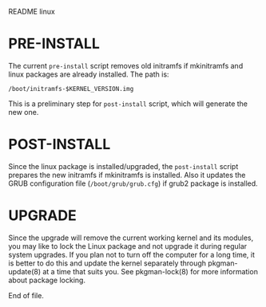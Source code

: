 README linux


PRE-INSTALL
===========

The current `pre-install` script removes old initramfs if mkinitramfs and
linux packages are already installed.  The path is:

	/boot/initramfs-$KERNEL_VERSION.img

This is a preliminary step for `post-install` script, which will generate the
new one.


POST-INSTALL
============

Since the linux package is installed/upgraded, the `post-install` script
prepares the new initramfs if mkinitramfs is installed.  Also it updates the
GRUB configuration file (`/boot/grub/grub.cfg`) if grub2 package is installed.


UPGRADE
=======

Since the upgrade will remove the current working kernel and its modules, you
may like to lock the Linux package and not upgrade it during regular system
upgrades.  If you plan not to turn off the computer for a long time, it is
better to do this and update the kernel separately through  pkgman-update(8)
at a time that suits you.  See  pkgman-lock(8)  for more information about
package locking.


End of file.
